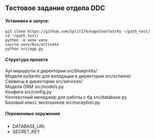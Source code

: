 ## Тестовое задание отдела DDC

#### Установка и запуск:
```
git clone https://github.com/Split174/napoleonTestPy ~/path_test/
cd ~/path_test/
python -m venv venv
source venv/bin/activate
python src/app.py 
```

#### Структура проекта

Api маршруты в директории src/blueprints/ \
Модели pydantic для валидации в директории src/scheme/ \
Сервисы в директории src/services/ \
Модели ORM src/models.py \
Конфиги src/config.py \
Контекстный менеджер для работы с бд src/database.py \
Базовый класс эксепшонов src/exception.py

##### Переменные окружения
- DATABASE_URL
- SECRET_KEY

